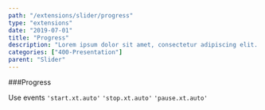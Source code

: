 ```yaml
---
path: "/extensions/slider/progress"
type: "extensions"
date: "2019-07-01"
title: "Progress"
description: "Lorem ipsum dolor sit amet, consectetur adipiscing elit. Nunc tempus laoreet leo sit amet iaculis."
categories: ["400-Presentation"]
parent: "Slider"
---
```


###Progress

Use events `'start.xt.auto'` `'stop.xt.auto'` `'pause.xt.auto'`

<demo>
  <demovanilla src="demos/inline/demos/slider/progress">
  </demovanilla>
</demo>

